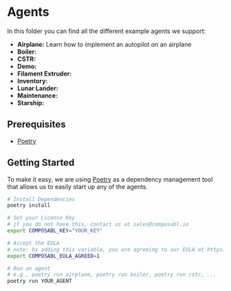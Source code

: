 # Agents

In this folder you can find all the different example agents we support:

- **Airplane:** Learn how to implement an autopilot on an airplane
- **Boiler:**
- **CSTR:**
- **Demo:**
- **Filament Extruder:**
- **Inventory:**
- **Lunar Lander:**
- **Maintenance:**
- **Starship:**

## Prerequisites

- [Poetry](https://python-poetry.org/docs/)

## Getting Started

To make it easy, we are using [Poetry](https://python-poetry.org/docs/) as a dependency management tool that allows us to easily start up any of the agents.

```bash
# Install Dependencies
poetry install

# Set your License Key
# if you do not have this, contact us at sales@composabl.io
export COMPOSABL_KEY="YOUR_KEY"

# Accept the EULA
# note: by adding this variable, you are agreeing to our EULA at https://composabl.io/legal/sdk-beta-agreement
export COMPOSABL_EULA_AGREED=1

# Run an agent
# e.g., poetry run airplane, poetry run boiler, poetry run cstr, ...
poetry run YOUR_AGENT
```
